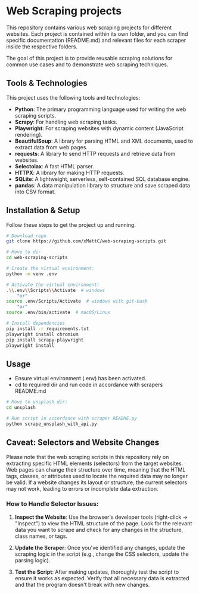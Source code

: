 
# Web Scraping projects

This repository contains various web scraping projects for different websites. Each project is contained within its own
folder, and you can find specific documentation (README.md) and relevant files for each scraper inside the respective
folders.

The goal of this project is to provide reusable scraping solutions for common use cases and to demonstrate web scraping techniques.


## Tools & Technologies

This project uses the following tools and technologies:

- **Python**: The primary programming language used for writing the web scraping scripts.
- **Scrapy**: For handling web scraping tasks.
- **Playwright**: For scraping websites with dynamic content (JavaScript rendering).
- **BeautifulSoup**: A library for parsing HTML and XML documents, used to extract data from web pages.
- **requests**: A library to send HTTP requests and retrieve data from websites.
- **Selectolax**: A fast HTML parser.
- **HTTPX**: A library for making HTTP requests.
- **SQLite**: A lightweight, serverless, self-contained SQL database engine.
- **pandas**: A data manipulation library to structure and save scraped data into CSV format.

## Installation & Setup

Follow these steps to get the project up and running.

```bash
# Download repo
git clone https://github.com/xMattC/web-scraping-scripts.git

# Move to dir
cd web-scraping-scripts

# Create the virtual environment:
python -m venv .env

# Activate the virtual environment:
.\\.env\\Scripts\\Activate  # windows
    "or"
source .env/Scripts/Activate  # windows with git-bash
    "or"
source .env/bin/activate  # macOS/Linux

# Install dependencies
pip install -r requirements.txt
playwright install chromium
pip install scrapy-playwright
playwright install
```
## Usage

- Ensure virtual environment (.env) has been activated.
- cd to required dir and run code in accordance with scrapers README.md

```bash
# Move to unsplash dir:
cd unsplash

# Run script in accordance with scraper README.py
python scrape_unsplash_with_api.py
```

## Caveat: Selectors and Website Changes

Please note that the web scraping scripts in this repository rely on extracting specific HTML elements (selectors) from the target websites. Web pages can change their structure over time, meaning that the HTML tags, classes, or attributes used to locate the required data may no longer be valid. If a website changes its layout or structure, the current selectors may not work, leading to errors or incomplete data extraction.



### How to Handle Selector Issues:
1. **Inspect the Website**: Use the browser's developer tools (right-click → "Inspect") to view the HTML structure of the page. Look for the relevant data you want to scrape and check for any changes in the structure, class names, or tags.

2. **Update the Scraper**: Once you've identified any changes, update the scraping logic in the script (e.g., change the CSS selectors, update the parsing logic).

3. **Test the Script**: After making updates, thoroughly test the script to ensure it works as expected. Verify that all necessary data is extracted and that the program doesn't break with new changes.
